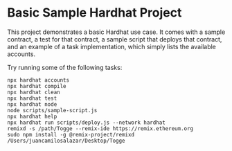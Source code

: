 # Basic Sample Hardhat Project

This project demonstrates a basic Hardhat use case. It comes with a sample contract, a test for that contract, a sample script that deploys that contract, and an example of a task implementation, which simply lists the available accounts.

Try running some of the following tasks:

```shell
npx hardhat accounts
npx hardhat compile
npx hardhat clean
npx hardhat test
npx hardhat node
node scripts/sample-script.js
npx hardhat help
npx hardhat run scripts/deploy.js --network hardhat
remixd -s /path/Togge --remix-ide https://remix.ethereum.org
sudo npm install -g @remix-project/remixd
/Users/juancamilosalazar/Desktop/Togge
```
